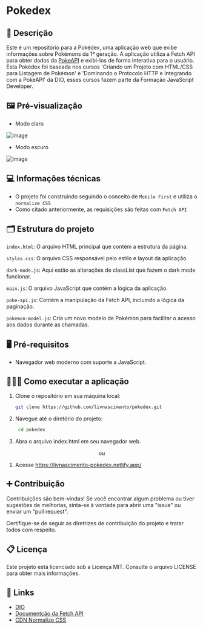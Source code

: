 # Pokedex

## 📑 Descrição

Este é um repositório para a Pokédex, uma aplicação web que exibe informações sobre Pokémons da 1ª geração. A aplicação utiliza a Fetch API para obter dados da [PokeAPI](https://pokeapi.co/) e exibi-los de forma interativa para o usuário. Esta Pokédex foi baseada nos cursos 'Criando um Projeto com HTML/CSS para Listagem de Pokémon' e 'Dominando o Protocolo HTTP e Integrando com a PokeAPI' da DIO, esses cursos fazem parte da Formação JavaScript Developer.

## 🖼 Pré-visualização

- Modo claro

![image](https://github.com/livnascimento/pokedex/assets/51425339/8bb839e9-b8d1-47e9-8c1a-c1ef86b05581)

- Modo escuro

![image](https://github.com/livnascimento/pokedex/assets/51425339/bdf4115c-4fdf-4087-8d53-866cad5c77bd)

## 💻 Informações técnicas

- O projeto foi construindo seguindo o conceito de `Mobile First` e utiliza o `normalize CSS` 
- Como citado anteriormente, as requisições são feitas com `Fetch API`

## 🗂 Estrutura do projeto

`index.html`: O arquivo HTML principal que contém a estrutura da página.

`styles.css`: O arquivo CSS responsável pelo estilo e layout da aplicação.

`dark-mode.js`: Aqui estão as alterações de classList que fazem o dark mode funcionar.

`main.js`: O arquivo JavaScript que contém a lógica da aplicação.

`poke-api.js`: Contém a manipulação da Fetch API, incluindo a lógica da paginação.

`pokemon-model.js`: Cria um novo modelo de Pokémon para facilitar o acesso aos dados durante as chamadas.

## 🖥 Pré-requisitos

- Navegador web moderno com suporte a JavaScript.

## 👩🏿‍💻 Como executar a aplicação

1. Clone o repositório em sua máquina local:

   ```bash
   git clone https://github.com/livnascimento/pokedex.git
   ```
   
2. Navegue até o diretório do projeto:

    ```bash
     cd pokedex
    ```
  
3. Abra o arquivo index.html em seu navegador web.

<p style="text-align: center;">ou</p>

1. Acesse https://livnascimento-pokedex.netlify.app/

## ➕ Contribuição

Contribuições são bem-vindas! Se você encontrar algum problema ou tiver sugestões de melhorias, sinta-se à vontade para abrir uma "issue" ou enviar um "pull request".

Certifique-se de seguir as diretrizes de contribuição do projeto e tratar todos com respeito.

## 📋 Licença

Este projeto está licenciado sob a Licença MIT. Consulte o arquivo LICENSE para obter mais informações.

## 🔗 Links

- [DIO](dio.me)
- [Documentção da Fetch API](https://developer.mozilla.org/en-US/docs/Web/API/Fetch_API)
- [CDN Normalize CSS](https://cdnjs.com/libraries/normalize)


